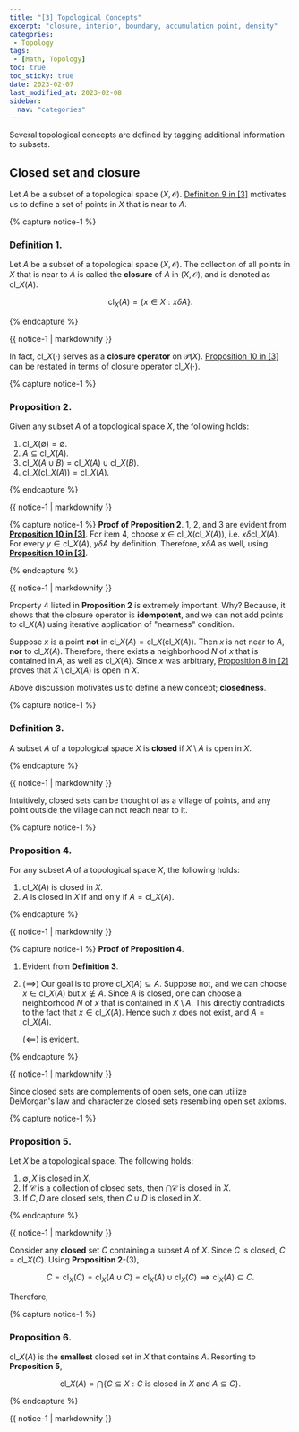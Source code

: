 ```yaml
---
title: "[3] Topological Concepts"               
excerpt: "closure, interior, boundary, accumulation point, density"    
categories:                              
 - Topology
tags:                                
 - [Math, Topology]
toc: true
toc_sticky: true
date: 2023-02-07
last_modified_at: 2023-02-08
sidebar:
  nav: "categories"
---
```


Several topological concepts are defined by tagging additional information to subsets. 

## Closed set and closure

Let $A$ be a subset of a topological space $(X,\mathcal O)$. [Definition 9 in [3]](https://mcf17.github.io/topology/topology-2/#definition-9) motivates us to define a set of points in $X$ that is near to $A$. 

{% capture notice-1 %}
### Definition 1.

Let $A$ be a subset of a topological space $(X,\mathcal O)$. The collection of all points in $X$ that is near to $A$ is called the **closure** of $A$ in $(X,\mathcal O)$, and is denoted as $\mathrm{cl}\_X(A)$. 

$$
\mathrm{cl}_X(A) = \{ x\in X : x \delta A \}.
$$

{% endcapture %}

<div class="notice--info">{{ notice-1 | markdownify }}</div>

In fact, $\mathrm{cl}\_X(\cdot)$ serves as a **closure operator** on $\mathcal P(X)$.  [Proposition 10 in [3]](https://mcf17.github.io/topology/topology-2/#proposition-10) can be restated in terms of closure operator $\mathrm{cl}\_X(\cdot)$. 

{% capture notice-1 %}
### Proposition 2.
Given any subset $A$ of a topological space $X$, the following holds:
1. $\mathrm{cl}\_ X(\emptyset) = \emptyset$.
2. $A \subseteq \mathrm{cl}\_X(A)$.
3. $\mathrm{cl}\_X(A\cup B) = \mathrm{cl}\_X(A) \cup \mathrm{cl}\_X(B)$.
4. $\mathrm{cl}\_X(\mathrm{cl}\_X(A)) = \mathrm{cl}\_X(A)$. 
   
{% endcapture %}

<div class="notice--info">{{ notice-1 | markdownify }}</div>

{% capture notice-1 %}
**Proof of Proposition 2**. 1, 2, and 3 are evident from [**Proposition 10 in [3]**](https://mcf17.github.io/topology/topology-2/#proposition-10). For item 4, choose $x \in \mathrm{cl}\_X(\mathrm{cl}\_X(A))$, i.e. $x \delta \mathrm{cl}\_X(A)$. For every $y\in \mathrm{cl}\_ X(A)$,  $y \delta A$ by definition. Therefore, $x \delta A$ as well, using [**Proposition 10 in [3]**](https://mcf17.github.io/topology/topology-2/#proposition-10). 

{% endcapture %}

<div class="notice">{{ notice-1 | markdownify }}</div>


Property 4 listed in **Proposition 2** is extremely important. Why? Because, it shows that the closure operator is **idempotent**, and we can not add points to $\mathrm{cl}\_X(A)$ using iterative application of "nearness" condition. 

Suppose $x$ is a point **not** in $\mathrm{cl}\_X(A) = \mathrm{cl}\_X(\mathrm{cl}\_X(A))$. Then $x$ is not near to $A$, **nor** to $\mathrm{cl}\_X(A)$. Therefore, there exists a neighborhood $N$ of $x$ that is contained in $A$, as well as $\mathrm{cl}\_X(A)$. Since $x$ was arbitrary, [Proposition 8 in [2]](https://mcf17.github.io/topology/topology-2/#proposition-8) proves that $X\setminus \mathrm{cl}\_X(A)$ is open in $X$. 

Above discussion motivates us to define a new concept; **closedness**.

{% capture notice-1 %}
### Definition 3.

A subset $A$ of a topological space $X$ is **closed** if $X\setminus A$ is open in $X$. 
   
{% endcapture %}

<div class="notice--info">{{ notice-1 | markdownify }}</div>

Intuitively, closed sets can be thought of as a village of points, and any point outside the village can not reach near to it. 

{% capture notice-1 %}
### Proposition 4.

For any subset $A$ of a topological space $X$, the following holds:

1. $\mathrm{cl}\_X(A)$ is closed in $X$.
2. $A$ is closed in $X$ if and only if $A = \mathrm{cl}\_X(A)$. 
   
{% endcapture %}

<div class="notice--info">{{ notice-1 | markdownify }}</div>

{% capture notice-1 %}
**Proof of Proposition 4**. 
1. Evident from **Definition 3**.
2. $(\implies)$ Our goal is to prove $\mathrm{cl}\_X(A) \subseteq A$. Suppose not, and we can choose $x \in \mathrm{cl}\_X(A)$ but $x \notin A$. Since $A$ is closed, one can choose a neighborhood $N$ of $x$ that is contained in $X\setminus A$. This directly contradicts to the fact that $x \in \mathrm{cl}\_X(A)$. Hence such $x$ does not exist, and $A = \mathrm{cl}\_X(A)$. 

   $(\impliedby)$ is evident. 

{% endcapture %}

<div class="notice">{{ notice-1 | markdownify }}</div>

Since closed sets are complements of open sets, one can utilize DeMorgan's law and characterize closed sets resembling open set axioms.

{% capture notice-1 %}
### Proposition 5.
Let $X$ be a topological space. The following holds:

1. $\emptyset, X$ is closed in $X$.
2. If $\mathscr C$ is a collection of closed sets, then $\bigcap \mathscr C$ is closed in $X$.
3. If $C, D$ are closed sets, then $C \cup D$ is closed in $X$.

{% endcapture %}

<div class="notice--info">{{ notice-1 | markdownify }}</div>

Consider any **closed** set $C$ containing a subset $A$ of $X$. Since $C$ is closed, $C = \mathrm{cl}\_X(C)$. Using **Proposition 2**-(3), 

$$
C = \mathrm{cl}_X(C) = \mathrm{cl}_X(A\cup C) = \mathrm{cl}_X(A) \cup \mathrm{cl}_X(C) \implies \mathrm{cl}_X(A) \subseteq C.
$$

Therefore, 

{% capture notice-1 %}
### Proposition 6.

$\mathrm{cl}\_X(A)$ is the **smallest** closed set in $X$ that contains $A$. Resorting to **Proposition 5**,

$$
\mathrm{cl}\_X(A) = \bigcap \left\{ C \subseteq X : C \text{ is closed in } X \text{ and } A \subseteq C \right\}.
$$

{% endcapture %}

<div class="notice--info">{{ notice-1 | markdownify }}</div>